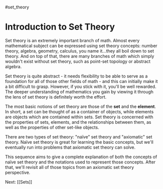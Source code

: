 #set_theory
# Introduction to Set Theory
Set theory is an extremely important branch of math. Almost every mathematical subject can be expressed using set theory concepts: number theory, algebra, geometry, calculus, you name it...they all boil down to set theory. And on top of that, there are many branches of math which simply wouldn't exist without set theory, such as point-set topology or abstract algebra.

Set theory is quite abstract - it needs flexibility to be able to serve as a foundation for all of those other fields of math - and this can initially make it a bit difficult to grasp. However, if you stick with it, you'll be well rewarded. The deeper understanding of mathematics you gain by viewing it through the lens of set theory is definitely worth the effort.

The most basic notions of set theory are those of the **set** and the **element**. In short, a set can be thought of as a container of objects, while elements are objects which are contained within sets. Set theory is concerned with the properties of sets, elements, and the relationships between them, as well as the properties of other set-like objects.

There are two types of set theory: "naïve" set theory and "axiomatic" set theory. Naïve set theory is great for learning the basic concepts, but we'll eventually run into problems that axiomatic set theory can solve.

This sequence aims to give a complete explanation of both the concepts of naïve set theory and the notations used to represent those concepts. After that, we'll revisit all of those topics from an axiomatic set theory perspective.

Next: [[Sets]]